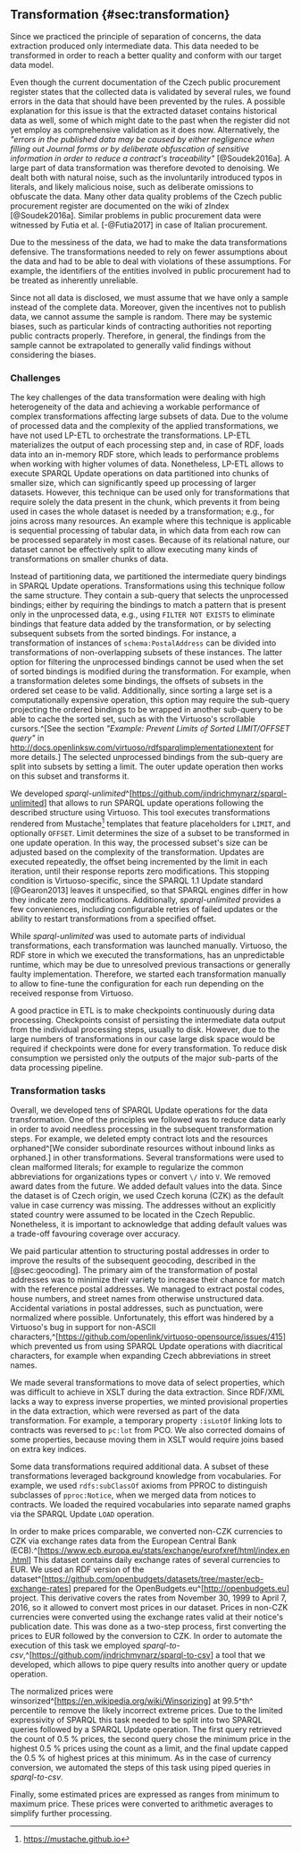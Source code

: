 ## Transformation {#sec:transformation}

Since we practiced the principle of separation of concerns, the data extraction produced only intermediate data.
This data needed to be transformed in order to reach a better quality and conform with our target data model.

Even though the current documentation of the Czech public procurement register states that the collected data is validated by several rules, we found errors in the data that should have been prevented by the rules.
A possible explanation for this issue is that the extracted dataset contains historical data as well, some of which might date to the past when the register did not yet employ as comprehensive validation as it does now. 
Alternatively, the *"errors in the published data may be caused by either negligence when filling out Journal forms or by deliberate obfuscation of sensitive information in order to reduce a contract's traceability"* [@Soudek2016a].
A large part of data transformation was therefore devoted to denoising.
We dealt both with natural noise, such as the involuntarily introduced typos in literals, and likely malicious noise, such as deliberate omissions to obfuscate the data.
Many other data quality problems of the Czech public procurement register are documented on the wiki of zIndex [@Soudek2016a].
Similar problems in public procurement data were witnessed by Futia et al. [-@Futia2017] in case of Italian procurement. 

Due to the messiness of the data, we had to make the data transformations defensive.
The transformations needed to rely on fewer assumptions about the data and had to be able to deal with violations of these assumptions. 
For example, the identifiers of the entities involved in public procurement had to be treated as inherently unreliable.

Since not all data is disclosed, we must assume that we have only a sample instead of the complete data.
Moreover, given the incentives not to publish data, we cannot assume the sample is random.
There may be systemic biases, such as particular kinds of contracting authorities not reporting public contracts properly.
Therefore, in general, the findings from the sample cannot be extrapolated to generally valid findings without considering the biases.

### Challenges

The key challenges of the data transformation were dealing with high heterogeneity of the data and achieving a workable performance of complex transformations affecting large subsets of data.
Due to the volume of processed data and the complexity of the applied transformations, we have not used LP-ETL to orchestrate the transformations.
LP-ETL materializes the output of each processing step and, in case of RDF, loads data into an in-memory RDF store, which leads to performance problems when working with higher volumes of data.
Nonetheless, LP-ETL allows to execute SPARQL Update operations on data partitioned into chunks of smaller size, which can significantly speed up processing of larger datasets.
However, this technique can be used only for transformations that require solely the data present in the chunk, which prevents it from being used in cases the whole dataset is needed by a transformation; e.g., for joins across many resources.
An example where this technique is applicable is sequential processing of tabular data, in which data from each row can be processed separately in most cases.
Because of its relational nature, our dataset cannot be effectively split to allow executing many kinds of transformations on smaller chunks of data.

Instead of partitioning data, we partitioned the intermediate query bindings in SPARQL Update operations.
Transformations using this technique follow the same structure.
They contain a sub-query that selects the unprocessed bindings; either by requiring the bindings to match a pattern that is present only in the unprocessed data, e.g., using `FILTER NOT EXISTS` to eliminate bindings that feature data added by the transformation, or by selecting subsequent subsets from the sorted bindings.
For instance, a transformation of instances of `schema:PostalAddress` can be divided into transformations of non-overlapping subsets of these instances.
The latter option for filtering the unprocessed bindings cannot be used when the set of sorted bindings is modified during the transformation.
For example, when a transformation deletes some bindings, the offsets of subsets in the ordered set cease to be valid.
Additionally, since sorting a large set is a computationally expensive operation, this option may require the sub-query projecting the ordered bindings to be wrapped in another sub-query to be able to cache the sorted set, such as with the Virtuoso's scrollable cursors.^[See the section *"Example: Prevent Limits of Sorted LIMIT/OFFSET query"* in <http://docs.openlinksw.com/virtuoso/rdfsparqlimplementationextent> for more details.]
The selected unprocessed bindings from the sub-query are split into subsets by setting a limit.
The outer update operation then works on this subset and transforms it.

We developed *sparql-unlimited*^[<https://github.com/jindrichmynarz/sparql-unlimited>] that allows to run SPARQL update operations following the described structure using Virtuoso.
This tool executes transformations rendered from Mustache[^mustache] templates that feature placeholders for `LIMIT`, and optionally `OFFSET`.
Limit determines the size of a subset to be transformed in one update operation.
In this way, the processed subset's size can be adjusted based on the complexity of the transformation.
Updates are executed repeatedly, the offset being incremented by the limit in each iteration, until their response reports zero modifications.
This stopping condition is Virtuoso-specific, since the SPARQL 1.1 Update standard [@Gearon2013] leaves it unspecified, so that SPARQL engines differ in how they indicate zero modifications. 
Additionally, *sparql-unlimited* provides a few conveniences, including configurable retries of failed updates or the ability to restart transformations from a specified offset.

While *sparql-unlimited* was used to automate parts of individual transformations, each transformation was launched manually.
Virtuoso, the RDF store in which we executed the transformations, has an unpredictable runtime, which may be due to unresolved previous transactions or generally faulty implementation.
Therefore, we started each transformation manually to allow to fine-tune the configuration for each run depending on the received response from Virtuoso.

A good practice in ETL is to make checkpoints continuously during data processing.
Checkpoints consist of persisting the intermediate data output from the individual processing steps, usually to disk.
However, due to the large numbers of transformations in our case large disk space would be required if checkpoints were done for every transformation.
To reduce disk consumption we persisted only the outputs of the major sub-parts of the data processing pipeline.

### Transformation tasks

Overall, we developed tens of SPARQL Update operations for the data transformation.
One of the principles we followed was to reduce data early in order to avoid needless processing in the subsequent transformation steps.
For example, we deleted empty contract lots and the resources orphaned^[We consider subordinate resources without inbound links as orphaned.] in other transformations.
Several transformations were used to clean malformed literals; for example to regularize the common abbreviations for organizations types or convert `\/` into `V`.
We removed award dates from the future.
We added default values into the data.
Since the dataset is of Czech origin, we used Czech koruna (CZK) as the default value in case currency was missing.
The addresses without an explicitly stated country were assumed to be located in the Czech Republic.
Nonetheless, it is important to acknowledge that adding default values was a trade-off favouring coverage over accuracy.

We paid particular attention to structuring postal addresses in order to improve the results of the subsequent geocoding, described in the [@sec:geocoding].
The primary aim of the transformation of postal addresses was to minimize their variety to increase their chance for match with the reference postal addresses.
We managed to extract postal codes, house numbers, and street names from otherwise unstructured data.
Accidental variations in postal addresses, such as punctuation, were normalized where possible.
Unfortunately, this effort was hindered by a Virtuoso's bug in support for non-ASCII characters,^[<https://github.com/openlink/virtuoso-opensource/issues/415>] which prevented us from using SPARQL Update operations with diacritical characters, for example when expanding Czech abbreviations in street names.

We made several transformations to move data of select properties, which was difficult to achieve in XSLT during the data extraction.
Since RDF/XML lacks a way to express inverse properties, we minted provisional properties in the data extraction, which were reversed as part of the data transformation.
For example, a temporary property `:isLotOf` linking lots to contracts was reversed to `pc:lot` from PCO.
We also corrected domains of some properties, because moving them in XSLT would require joins based on extra key indices.

Some data transformations required additional data.
A subset of these transformations leveraged background knowledge from vocabularies.
For example, we used `rdfs:subClassOf` axioms from PPROC to distinguish subclasses of `pproc:Notice`, when we merged data from notices to contracts.
We loaded the required vocabularies into separate named graphs via the SPARQL Update `LOAD` operation.

In order to make prices comparable, we converted non-CZK currencies to CZK via exchange rates data from the European Central Bank (ECB).^[<https://www.ecb.europa.eu/stats/exchange/eurofxref/html/index.en.html>]
This dataset contains daily exchange rates of several currencies to EUR. 
We used an RDF version of the dataset^[<https://github.com/openbudgets/datasets/tree/master/ecb-exchange-rates>] prepared for the OpenBudgets.eu^[<http://openbudgets.eu>] project.
This derivative covers the rates from November 30, 1999 to April 7, 2016, so it allowed to convert most prices in our dataset.
Prices in non-CZK currencies were converted using the exchange rates valid at their notice's publication date.
This was done as a two-step process, first converting the prices to EUR followed by the conversion to CZK.
In order to automate the execution of this task we employed *sparql-to-csv*,^[<https://github.com/jindrichmynarz/sparql-to-csv>] a tool that we developed, which allows to pipe query results into another query or update operation.

The normalized prices were winsorized^[<https://en.wikipedia.org/wiki/Winsorizing>] at 99.5^th^ percentile to remove the likely incorrect extreme prices.
Due to the limited expressivity of SPARQL this task needed to be split into two SPARQL queries followed by a SPARQL Update operation.
The first query retrieved the count of 0.5 % prices, the second query chose the minimum price in the highest 0.5 % prices using the count as a limit, and the final update capped the 0.5 % of highest prices at this minimum.
As in the case of currency conversion, we automated the steps of this task using piped queries in *sparql-to-csv*.

Finally, some estimated prices are expressed as ranges from minimum to maximum price.
These prices were converted to arithmetic averages to simplify further processing.

<!--
Out-takes:

In the context of procurement and financial data it was reported that *"data conversion aspects of the integration project are estimated to take up to 50 % of the project team's time"* [@BestPractices2005, p. 19].
We argue that a considerable share of this effort can be avoided if the integrated datasets are available in RDF. 
In that case, data translation can skip the resolution of syntactical inconsistencies and instead focus on resolving semantic mismatches between the integrated sources.

* Due to the messiness of the data it is unfit for logical reasoning, e.g., applying an OWL reasoner.

* Order of transformations is determined by the dependencies of RDF resources.
  * At the moment, this is done manually. 

Findings of data analyses:

* There can be lots with no tenders if they are part of contracts that were successfully awarded.
* Most findings are either caused by errors in source data or examples of corruption already covered by the media in the past.

Mention linking EU projects?
-->

[^mustache]: <https://mustache.github.io>
